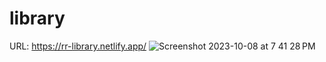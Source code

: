 # library
URL: https://rr-library.netlify.app/ 
![Screenshot 2023-10-08 at 7 41 28 PM](https://github.com/remosrulloda/library/assets/50937757/5117891c-495b-43dc-b2ba-60e53d46b68b)
